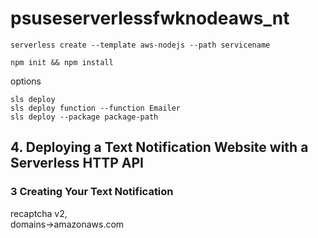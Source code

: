 # psuseserverlessfwknodeaws_nt
```
serverless create --template aws-nodejs --path servicename
```

```
npm init && npm install 
```

options
```
sls deploy
sls deploy function --function Emailer
sls deploy --package package-path
```


## 4. Deploying a Text Notification Website with a Serverless HTTP API
### 3 Creating Your Text Notification
recaptcha v2,  
domains->amazonaws.com  
